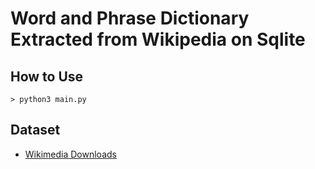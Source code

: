 # Word and Phrase Dictionary Extracted from Wikipedia on Sqlite

## How to Use
```
> python3 main.py
```

## Dataset
- [Wikimedia Downloads](https://dumps.wikimedia.org/)
